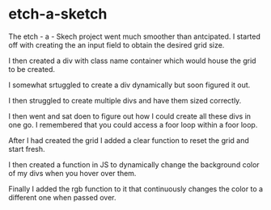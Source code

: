 # etch-a-sketch

The etch - a - Skech project went much smoother than antcipated.
I started off with creating the an input field to obtain the desired 
grid size.

I then created a div with class name container which would house the 
grid to be created.

I somewhat srtuggled to create a div dynamically but soon figured it out.

I then struggled to create multiple divs and have them sized correctly.

I then went and sat doen to figure out how I could create all these divs 
in one go. I remembered that you could access a foor loop within a foor loop.

After I had created the grid I added a clear function to reset the grid and start fresh.

I then created a function in JS to dynamically change the background color of 
my divs when you hover over them.

Finally I added the rgb function to it that continuously changes the 
color to a different one when passed over.